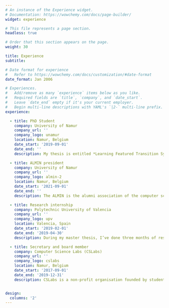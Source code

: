 ```yaml
---
# An instance of the Experience widget.
# Documentation: https://wowchemy.com/docs/page-builder/
widget: experience

# This file represents a page section.
headless: true

# Order that this section appears on the page.
weight: 30

title: Experience
subtitle:

# Date format for experience
#   Refer to https://wowchemy.com/docs/customization/#date-format
date_format: Jan 2006

# Experiences.
#   Add/remove as many `experience` items below as you like.
#   Required fields are `title`, `company`, and `date_start`.
#   Leave `date_end` empty if it's your current employer.
#   Begin multi-line descriptions with YAML's `|2-` multi-line prefix.
experience:

  - title: PhD Student
    company: University of Namur
    company_url: ''
    company_logo: unamur
    location: Namur, Belgium
    date_start: '2019-09-01'
    date_end: ''
    description: My thesis is entitled *Learning Featured Transition Systems*. I am studying how to model the behaviour of Software Product Lines and how to automatically generate those kind of models.

  - title: ALMIN president
    company: University of Namur
    company_url: ''
    company_logo: almin-2
    location: Namur, Belgium
    date_start: '2021-09-01'
    date_end: ''
    description: The ALMIN is the alumni association of the computer science faculty in the university of Namur. This group organise activities for all the master and bachelor students who got their degree in the faculty. I am a board member of the association since 2019 and in 2021, I took the presidence.

  - title: Research internship
    company: Polytechnic University of Valencia
    company_url: ''
    company_logo: upv
    location: Valencia, Spain
    date_start: '2019-02-01'
    date_end: '2019-04-30'
    description: During my master thesis, I’ve done three months of research at the polytechnic university of Valencia (Spain), under the supervision of Pr. German Vidal.

  - title: Secretary and board member
    company: Computer Science Labs (CSLabs)
    company_url: ''
    company_logo: cslabs
    location: Namur, Belgium
    date_start: '2017-09-01'
    date_end: '2019-12-31'
    description: CSLabs is a non-profit organisation founded by students from Unamur’s Faculty of Computer Science, in order to promote computer science externally and provide trainings in different fields by and for students.


design:
  columns: '2'
---
```

